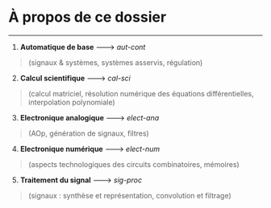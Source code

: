 # À propos de ce dossier
------
1. **Automatique de base** ---> *aut-cont*
> (signaux & systèmes, systèmes asservis, régulation)
2. **Calcul scientifique** ---> *cal-sci*
> (calcul matriciel, résolution numérique des équations différentielles, interpolation polynomiale)
3. **Electronique analogique** ---> *elect-ana*
> (AOp, génération de signaux, filtres)
4. **Electronique numérique** ---> *elect-num*
> (aspects technologiques des circuits combinatoires, mémoires)
5. **Traitement du signal** ---> *sig-proc*
> (signaux : synthèse et représentation, convolution et filtrage)
